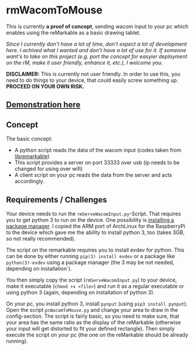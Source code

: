 # rmWacomToMouse

This is currently **a proof of concept**, sending wacom input to your pc which enables using the reMarkable as a basic drawing tablet.

*Since I currently don't have a lot of time, don't expect a lot of development here. I achived what I wanted and don't have a lot of use for it. If someone 
want's to take on this project (e.g. port the concept for easyier deployment on the rM, make it user friendly, enhance it, etc.), I welcome you.*


**DISCLAIMER:** This is currently not user friendly. In order to use this, you need to do things to your device, that could easily screw something up. 
**PROCEED 
ON YOUR OWN RISK.**

## [Demonstration here](https://youtu.be/R-BsDivpUQ0)

## Concept

The basic concept:

- A python script reads the data of the wacom input (codes taken from [libremarkable](https://github.com/canselcik/libremarkable/blob/master/src/input/wacom.rs))
- This script provides a server on port 33333 over usb (ip needs to be changed for using over wifi)
- A client script on your pc reads the data from the server and acts accordingly.


## Requirements / Challenges

Your device needs to run the `rmServeWacomInput.py`-Script. That requires you to get python 3 to run on the device.
One possibility is [installing a package manager](https://www.reddit.com/r/RemarkableTablet/comments/ag2zen/package_manager_for_remarkable/). I copied the ARM 
port of ArchLinux for the RaspberryPi to the device which gave me the ability to install python 3, too (takes 3GB, so not really recommended).

The script on the remarkable requires you to install evdev for python. This can be done by either running `pip(3) install evdev` or a package like 
`python(3)-evdev` using a package manager (the 3 may be not needed, depending on installation`).

You then simply copy the script (`rmServeWacomInput.py`) to your device, make it executable (`chmod +x <file>`) and run it as a regular executable or using 
python 3 (again, depending on installation of python 3).


On your pc, you install python 3, install `pynput` (using `pip3 install pynput`).
Open the script `pcWacomToMouse.py` and change your area to draw in the config-section.
The script is fairly basic, so you need to make sure, that your area has the same ratio as the display of the reMarkable (otherwise your input will get 
distorted to fit your defined rectangle).
Then simply execute the script on your pc (the one on the reMarkable should be already running).

